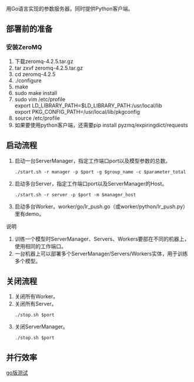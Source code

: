 用Go语言实现的参数服务器，同时提供Python客户端。
## 部署前的准备
### 安装ZeroMQ
1. 下载zeromq-4.2.5.tar.gz
2. tar zxvf zeromq-4.2.5.tar.gz
3. cd zeromq-4.2.5
4. ./configure
5. make
6. sudo make install
7. sudo vim /etc/profile \
    export LD_LIBRARY_PATH=$LD_LIBRARY_PATH:/usr/local/lib \
    export PKG_CONFIG_PATH=/usr/local/lib/pkgconfig
8. source /etc/profile
9. 如果要使用python客户端，还需要pip install pyzmq/expiringdict/requests
## 启动流程
1. 启动一台ServerManager，指定工作端口port以及模型参数的总数。
    ```Shell
    ./start.sh -r manager -p $port -g $group_name -c $parameter_total
    ```
2. 启动多台Server，指定工作端口port以及ServerManager的Host。
    ```Shell
    ./start.sh -r server -p $port -m $manager_host
    ```
3. 启动多台Worker。worker/go/lr_push.go（或worker/python/lr_push.py）里有demo。

说明
1. 训练一个模型时ServerManager、Servers、Workers要部在不同的机器上，使用相同的工作端口。
2. 一台机器上可以部署多个ServerManager/Servers/Workers实体，用于训练多个模型。
## 关闭流程
1. 关闭所有Worker。
2. 关闭所有Server。
    ```Shell
    ./stop.sh $port
    ```
3. 关闭ServerManager。
    ```Shell
    ./stop.sh $port
    ```
## 并行效率
[go版测试](https://github.com/Orisun/ps/blob/master/worker/go)
